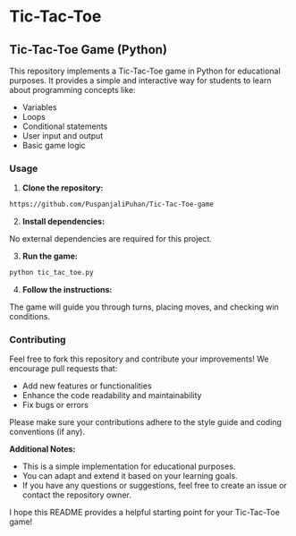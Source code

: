 # Tic-Tac-Toe 
## Tic-Tac-Toe Game (Python)

This repository implements a Tic-Tac-Toe game in Python for educational purposes. It provides a simple and interactive way for students to learn about programming concepts like:

* Variables
* Loops
* Conditional statements
* User input and output
* Basic game logic

### Usage

1. **Clone the repository:**

```bash
https://github.com/PuspanjaliPuhan/Tic-Tac-Toe-game
```

2. **Install dependencies:**

No external dependencies are required for this project.

3. **Run the game:**

```bash
python tic_tac_toe.py
```

4. **Follow the instructions:**

The game will guide you through turns, placing moves, and checking win conditions.

### Contributing

Feel free to fork this repository and contribute your improvements! We encourage pull requests that:

* Add new features or functionalities
* Enhance the code readability and maintainability
* Fix bugs or errors

Please make sure your contributions adhere to the style guide and coding conventions (if any).

**Additional Notes:**

* This is a simple implementation for educational purposes.
* You can adapt and extend it based on your learning goals.
* If you have any questions or suggestions, feel free to create an issue or contact the repository owner.

I hope this README provides a helpful starting point for your Tic-Tac-Toe game!
